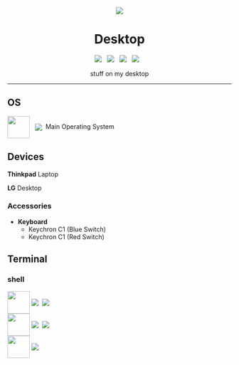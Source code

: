 <p align="center">
<img src="https://emojipedia-us.s3.dualstack.us-west-1.amazonaws.com/thumbs/120/apple/325/woman-technologist_1f469-200d-1f4bb.png">
</p>
<h1 align="center">
Desktop
</h1>
<p align="center">
<img src="https://img.shields.io/badge/Windows%20Terminal-%234D4D4D.svg?style=for-the-badge&logo=windows-terminal&logoColor=white">&nbsp;&nbsp;&nbsp;<img src="https://img.shields.io/badge/markdown-%23000000.svg?style=for-the-badge&logo=markdown&logoColor=white">&nbsp;&nbsp;&nbsp;<img src="https://img.shields.io/badge/Windows-0078D6?style=for-the-badge&logo=windows&logoColor=white">&nbsp;&nbsp;&nbsp;<img src="https://img.shields.io/badge/Google%20Chrome-DD5144?style=for-the-badge&logo=GoogleChrome&logoColor=white">&nbsp;&nbsp;&nbsp;
</p>
<p align="center">stuff on my desktop</p>

---

## OS
<img src="https://upload.wikimedia.org/wikipedia/commons/thumb/5/5f/Windows_logo_-_2012.svg/2048px-Windows_logo_-_2012.svg.png" height="50px" width="50px" valign="middle">&nbsp;&nbsp;&nbsp;<img src="https://img.shields.io/badge/-Windows 10-blue" valign="middle">&nbsp;&nbsp;Main Operating System

## Devices
**Thinkpad** Laptop

**LG** Desktop
### Accessories
+ **Keyboard**
  - Keychron C1 (Blue Switch)
  - Keychron C1 (Red Switch)
## Terminal
### shell
<img src="https://devblogs.microsoft.com/powershell/wp-content/uploads/sites/30/2018/09/Powershell_256.png" height="50px" width="50px" valign="middle"> <img src="https://img.shields.io/badge/win pwsh-main-375BD2" valign="middle">&nbsp;&nbsp;<img src="https://img.shields.io/badge/oh my posh-1c2133" valign="middle">
<br>
<img src="https://upload.wikimedia.org/wikipedia/commons/a/af/PowerShell_Core_6.0_icon.png" height="50px" width="50px" valign="middle"> <img src="https://img.shields.io/badge/pwsh-sub-29334C" valign="middle">&nbsp;&nbsp;<img src="https://img.shields.io/badge/oh my posh-1c2133" valign="middle">
<br>
<img src="https://upload.wikimedia.org/wikipedia/en/e/ef/Command_prompt_icon_%28windows%29.png" height="50px" width="50px" valign="middle"> <img src="https://img.shields.io/badge/cmd prompt-not used-242424" valign="middle">
